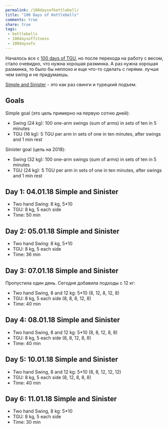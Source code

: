 ```yaml
---
permalink: /100daysofkettlebell/
title: "100 Days of Kettlebells"
comments: true
share: true
tags:
 - kettlebells
 - 100daysoffitness
 - 100daysofx
---
```


Началось все с [100 days of TGU](https://natenka.github.io/100daysoftgu/), но после перехода на работу с весом, стало очевидно, что нужна хорошая разминка.
А раз нужна хорошая разминка, то было бы неплохо и еще что-то сделать с гирями.
лучше чем swing и не придумаешь.

[Simple and Sinister](https://www.strongfirst.com/shop/books/simple-sinister-paperback/) - это как раз свинги и турецкий подъем.

## Goals

Simple goal (это цель примерно на первую сотню дней):

* Swing (24 kg): 100 one-arm swings (sum of arms) in sets of ten in 5 minutes
* TGU (16 kg): 5 TGU per arm in sets of one in ten minutes, after swings and 1 min rest

Sinister goal (цель на 2018):

* Swing (32 kg): 100 one-arm swings (sum of arms) in sets of ten in 5 minutes
* TGU (24 kg): 5 TGU per arm in sets of one in ten minutes, after swings and 1 min rest


## Day 1: 04.01.18 Simple and Sinister

* Two hand Swing: 8 kg, 5*10
* TGU: 8 kg, 5 each side
* Time: 50 min

## Day 2: 05.01.18 Simple and Sinister

* Two hand Swing: 8 kg, 5*10
* TGU: 8 kg, 5 each side
* Time: 36 min


## Day 3: 07.01.18 Simple and Sinister

Пропустила один день.
Сегодня добавила подходы с 12 кг:

* Two hand Swing, 8 and 12 kg: 5*10 (8, 12, 8, 12, 8)
* TGU: 8 kg, 5 each side (8, 8, 8, 12, 8)
* Time: 40 min


## Day 4: 08.01.18 Simple and Sinister

* Two hand Swing, 8 and 12 kg: 5*10 (8, 8, 12, 8, 8)
* TGU: 8 kg, 5 each side (8, 8, 12, 8, 8)
* Time: 40 min

## Day 5: 10.01.18 Simple and Sinister

* Two hand Swing, 8 and 12 kg: 5*10 (8, 8, 12, 12, 12)
* TGU: 8 kg, 5 each side (8, 12, 8, 8, 8)
* Time: 40 min

## Day 6: 11.01.18 Simple and Sinister

* Two hand Swing, 8 kg: 5*10
* TGU: 8 kg, 5 each side
* Time: 30 min


